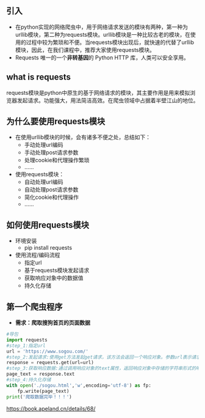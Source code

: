 ## **引入**

- 在python实现的网络爬虫中，用于网络请求发送的模块有两种，第一种为urllib模块，第二种为requests模块。urllib模块是一种比较古老的模块，在使用的过程中较为繁琐和不便。当requests模块出现后，就快速的代替了urllib模块，因此，在我们课程中，推荐大家使用requests模块。
- Requests 唯一的一个**非转基因**的 Python HTTP 库，人类可以安全享用。

## **what is requests**

requests模块是python中原生的基于网络请求的模块，其主要作用是用来模拟浏览器发起请求。功能强大，用法简洁高效。在爬虫领域中占据着半壁江山的地位。

## **为什么要使用requests模块**

- 在使用urllib模块的时候，会有诸多不便之处，总结如下：
  - 手动处理url编码
  - 手动处理post请求参数
  - 处理cookie和代理操作繁琐
  - ……
- 使用requests模块：
  - 自动处理url编码
  - 自动处理post请求参数
  - 简化cookie和代理操作
  - ……

## **如何使用requests模块**

- 环境安装
  - pip install requests
- 使用流程/编码流程
  - 指定url
  - 基于requests模块发起请求
  - 获取响应对象中的数据值
  - 持久化存储

## **第一个爬虫程序**

- **需求：爬取搜狗首页的页面数据**

```python
#导包
import requests
#step_1:指定url
url = 'https://www.sogou.com/'
#step_2:发起请求:使用get方法发起get请求，该方法会返回一个响应对象。参数url表示请求对应的url
response = requests.get(url=url)
#step_3:获取响应数据:通过调用响应对象的text属性，返回响应对象中存储的字符串形式的响应数据（页面源码数据）
page_text = response.text
#step_4:持久化存储
with open('./sogou.html','w',encoding='utf-8') as fp:
    fp.write(page_text)
print('爬取数据完毕！！！')
```

https://book.apeland.cn/details/68/